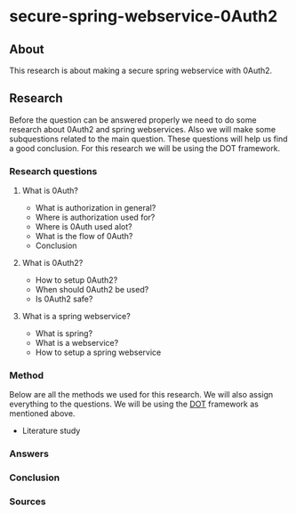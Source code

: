 # secure-spring-webservice-0Auth2

## About
This research is about making a secure spring webservice with 0Auth2. 


## Research
Before the question can be answered properly we need to do some research about 0Auth2 and spring webservices. Also we will make some subquestions related to the main question. These questions will help us find a good conclusion. For this research we will be using the DOT framework.

### Research questions

1. What is 0Auth?
   - What is authorization in general?
   - Where is authorization used for?
   - Where is 0Auth used alot?
   - What is the flow of 0Auth?
   - Conclusion

2. What is 0Auth2?
   - How to setup 0Auth2?
   - When should 0Auth2 be used?
   - Is 0Auth2 safe?

3. What is a spring webservice?  
   - What is spring?
   - What is a webservice?
   - How to setup a spring webservice


### Method

Below are all the methods we used for this research. We will also assign everything to the questions. We will be using the <a href="https://ictresearchmethods.nl/Methods">DOT</a> framework as mentioned above.

- Literature study

### Answers

### Conclusion

### Sources
